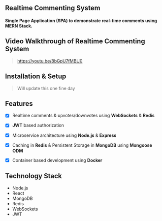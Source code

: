 ## Realtime Commenting System

#### Single Page Application (SPA) to demonstrate real-time comments using MERN Stack.

## Video Walkthrough of Realtime Commenting System
> https://youtu.be/8bGpU7fMBU0

## Installation & Setup
> Will update this one fine day

## Features

- [x] Realtime comments & upvotes/downvotes using **WebSockets** & **Redis**

- [x] **JWT** based authorization

- [x] Microservice architecture using **Node.js** & **Express**

- [x] Caching in **Redis** & Persistent Storage in **MongoDB** using **Mongoose ODM**

- [x] Container based development using **Docker**


## Technology Stack

- Node.js
- React
- MongoDB
- Redis
- WebSockets
- JWT
